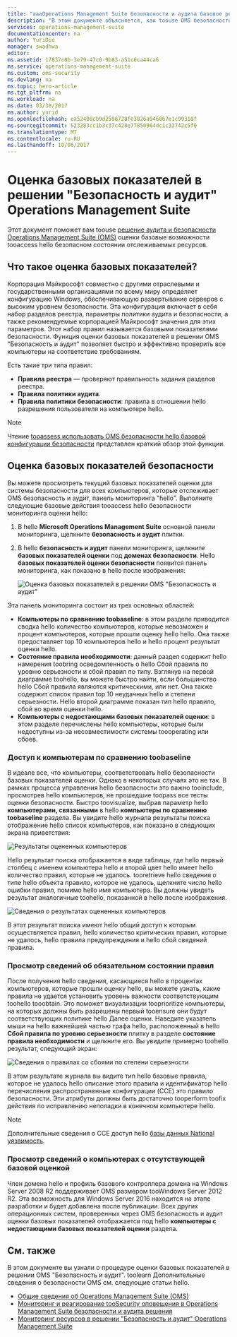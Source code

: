 ```yaml
---
title: "aaaOperations Management Suite безопасности и аудита базовое решение | Документы Microsoft"
description: "В этом документе объясняется, как toouse OMS безопасность и аудит решения tooperform оценку базовые всех отслеживаемых компьютеров в целях обеспечения соответствия и безопасности."
services: operations-management-suite
documentationcenter: na
author: YuriDio
manager: swadhwa
editor: 
ms.assetid: 17837c8b-3e79-47c0-9b83-a51c6ca44ca6
ms.service: operations-management-suite
ms.custom: oms-security
ms.devlang: na
ms.topic: hero-article
ms.tgt_pltfrm: na
ms.workload: na
ms.date: 03/30/2017
ms.author: yurid
ms.openlocfilehash: ea52408cb9d2598728fe3826a946067e1c99318f
ms.sourcegitcommit: 523283cc1b3c37c428e77850964dc1c33742c5f0
ms.translationtype: MT
ms.contentlocale: ru-RU
ms.lasthandoff: 10/06/2017
---
```

# <a name="baseline-assessment-in-operations-management-suite-security-and-audit-solution"></a>Оценка базовых показателей в решении "Безопасность и аудит" Operations Management Suite
Этот документ поможет вам toouse [решение аудита и безопасности Operations Management Suite (OMS)](operations-management-suite-overview.md) оценки базовые возможности tooaccess hello безопасном состоянии отслеживаемых ресурсов.

## <a name="what-is-baseline-assessment"></a>Что такое оценка базовых показателей?
Корпорация Майкрософт совместно с другими отраслевыми и государственными организациями по всему миру определяет конфигурацию Windows, обеспечивающую развертывание серверов с высоким уровнем безопасности. Эта конфигурация включает в себя набор разделов реестра, параметры политики аудита и безопасности, а также рекомендуемые корпорацией Майкрософт значения для этих параметров. Этот набор правил называется базовыми показателями безопасности. Функция оценки базовых показателей в решении OMS "Безопасность и аудит" позволяет быстро и эффективно проверить все компьютеры на соответствие требованиям. 

Есть такие три типа правил:

* **Правила реестра** — проверяют правильность задания разделов реестра.
* **Правила политики аудита**.
* **Правила политики безопасности**: правила в отношении hello разрешения пользователя на компьютере hello.

> [!NOTE]
> Чтение [tooassess использовать OMS безопасности hello базовой конфигурации безопасности](https://blogs.technet.microsoft.com/msoms/2016/08/12/use-oms-security-to-assess-the-security-configuration-baseline/) представлен краткий обзор этой функции.
> 
> 

## <a name="security-baseline-assessment"></a>Оценка базовых показателей безопасности
Вы можете просмотреть текущий базовых показателей оценки для системы безопасности для всех компьютеров, которые отслеживает OMS безопасность и аудит, панель мониторинга "hello".  Выполните следующие базовые действия tooaccess hello безопасности мониторинга оценки hello:

1. В hello **Microsoft Operations Management Suite** основной панели мониторинга, щелкните **безопасность и аудит** плитки.
2. В hello **безопасность и аудит** панели мониторинга, щелкните **базовых показателей оценки** под **доменах безопасности**. Hello **базовых показателей оценки безопасности** появится панель мониторинга, как показано в hello после изображения:
   
    ![Оценка базовых показателей в решении OMS "Безопасность и аудит"](./media/oms-security-baseline/oms-security-baseline-fig1.png)

Эта панель мониторинга состоит из трех основных областей:

* **Компьютеры по сравнению toobaseline**: в этом разделе приводится сводка hello количество компьютеров, которые невозможен и процент компьютеров, которые прошли оценку hello hello. Она также предоставляет top 10 компьютеров hello и hello процент результат оценки hello.
* **Состояние правила необходимости**: данный раздел содержит hello намерения toobring осведомленность о hello Сбой правила по уровню серьезности и сбой правил по типу. Взглянув на первой диаграмме toohello, вы можете быстро найти, если большинство hello Сбой правила являются критическими, или нет. Она также содержит список правил top 10 неудачных hello и степени серьезности. Hello второй диаграмме показан тип hello правило, сбой во время оценки hello. 
* **Компьютеры с недостающими базовых показателей оценки**: в этом разделе перечислены hello компьютеры, которые были недоступны из-за несовместимости системы toooperating или сбоев. 

### <a name="accessing-computers-compared-toobaseline"></a>Доступ к компьютерам по сравнению toobaseline
В идеале все, что компьютеры, соответствовать hello безопасности базовых показателей оценки. Однако в некоторых случаях это не так. В рамках процесса управления hello безопасности это важно tooinclude, просмотрев hello компьютеров, не прошедшие toopass все тесты оценки безопасности. Быстро toovisualize, выбрав параметр hello **компьютерами, связанными** в hello **компьютеры по сравнению toobaseline** раздела. Вы увидите hello журнала результаты поиска отображение hello список компьютеров, как показано в следующих экрана приветствия:

![Результаты оцененных компьютеров](./media/oms-security-baseline/oms-security-baseline-fig2.png)

Hello результат поиска отображается в виде таблицы, где hello первый столбец с именем компьютера hello и второй цвет hello имеет hello количество правил, которые не удалось. tooretrieve hello сведения о типе hello объекта правило, которое не удалось, щелкните число hello ошибки правил, помимо hello имя компьютера. Вы должны увидеть результат аналогичные toohello, показанной в hello после изображения.

![Сведения о результатах оцененных компьютеров](./media/oms-security-baseline/oms-security-baseline-fig3.png)

В этот результат поиска имеют hello общий доступ к которым осуществляется правил, hello количество критических правил, которые не удалось, hello правила предупреждения и hello сбой сведений правила.

### <a name="accessing-required-rules-status"></a>Просмотр сведений об обязательном состоянии правил
После получения hello сведения, касающиеся hello в процентах компьютеров, которые прошли оценку hello, вы можете узнать, какие правила не удается установить уровень важности соответствующим toohello tooobtain. Это поможет визуализации tooprioritize компьютеры, на которых должны быть разрешены первый tooensure они будут соответствующих политике hello Далее оценки. Наведите указатель мыши на hello важнейшей частью графа hello, расположенный в hello **Сбой правила по уровню серьезности** плитку в разделе **состояние правила необходимости** и щелкните его. Вы увидите примерно toohello результат, следующий экран:

![Сведения о правилах со сбоями по степени серьезности](./media/oms-security-baseline/oms-security-baseline-fig4.png) 

В этом результате журнала вы видите тип hello базовые правила, которое не удалось hello описание этого правила и идентификатор hello перечисления распространенные конфигурации (CCE) это правило безопасности. Эти атрибуты должны быть достаточно tooperform toofix действия по исправлению неполадки в конечном компьютере hello.

> [!NOTE]
> Дополнительные сведения о CCE доступ hello [базы данных National уязвимость](https://nvd.nist.gov/cce/index.cfm).
> 
> 

### <a name="accessing-computers-missing-baseline-assessment"></a>Просмотр сведений о компьютерах с отсутствующей базовой оценкой
Член домена hello и профиль базового контроллера домена на Windows Server 2008 R2 поддерживает OMS размером tooWindows Server 2012 R2. Эта возможность для Windows Server 2016 находится на этапе разработки и будет добавлена после публикации. Всех других операционных систем, проверенных через OMS безопасность и аудит оценки базовых показателей отображается под hello **компьютеры с недостающими базовых показателей оценки** раздела.

## <a name="see-also"></a>См. также
В этом документе вы узнали о процедуре оценки базовых показателей в решении OMS "Безопасность и аудит". toolearn Дополнительные сведения о безопасности OMS см. следующие статьи hello.

* [Общие сведения об Operations Management Suite (OMS)](operations-management-suite-overview.md)
* [Мониторинг и реагирование tooSecurity оповещения в Operations Management Suite безопасности и аудита решения](oms-security-responding-alerts.md)
* [Мониторинг ресурсов в решении "Безопасность и аудит" Operations Management Suite](oms-security-monitoring-resources.md)

